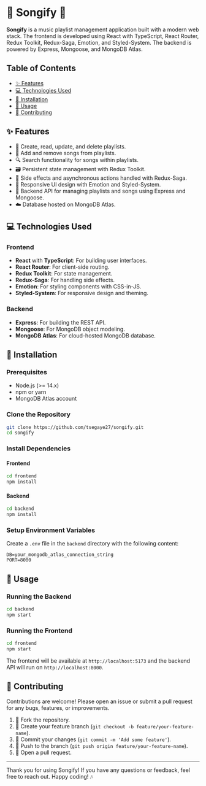 # 🎵 Songify 🎵

**Songify** is a music playlist management application built with a modern web stack. The frontend is developed using React with TypeScript, React Router, Redux Toolkit, Redux-Saga, Emotion, and Styled-System. The backend is powered by Express, Mongoose, and MongoDB Atlas.

## Table of Contents

- [✨ Features](#-features)
- [💻 Technologies Used](#-technologies-used)
- [🚀 Installation](#-installation)
- [📖 Usage](#-usage)
- [🤝 Contributing](#-contributing)

## ✨ Features

- 🎼 Create, read, update, and delete playlists.
- 🎵 Add and remove songs from playlists.
- 🔍 Search functionality for songs within playlists.
- 🗃️ Persistent state management with Redux Toolkit.
- 🔄 Side effects and asynchronous actions handled with Redux-Saga.
- 💅 Responsive UI design with Emotion and Styled-System.
- 📡 Backend API for managing playlists and songs using Express and Mongoose.
- ☁️ Database hosted on MongoDB Atlas.

## 💻 Technologies Used

### Frontend

- **React** with **TypeScript**: For building user interfaces.
- **React Router**: For client-side routing.
- **Redux Toolkit**: For state management.
- **Redux-Saga**: For handling side effects.
- **Emotion**: For styling components with CSS-in-JS.
- **Styled-System**: For responsive design and theming.

### Backend

- **Express**: For building the REST API.
- **Mongoose**: For MongoDB object modeling.
- **MongoDB Atlas**: For cloud-hosted MongoDB database.

## 🚀 Installation

### Prerequisites

- Node.js (>= 14.x)
- npm or yarn
- MongoDB Atlas account

### Clone the Repository

```sh
git clone https://github.com/tsegaye27/songify.git
cd songify
```

### Install Dependencies

#### Frontend

```sh
cd frontend
npm install
```

#### Backend

```sh
cd backend
npm install
```

### Setup Environment Variables

Create a `.env` file in the `backend` directory with the following content:

```env
DB=your_mongodb_atlas_connection_string
PORT=8000
```

## 📖 Usage

### Running the Backend

```sh
cd backend
npm start
```

### Running the Frontend

```sh
cd frontend
npm start
```

The frontend will be available at `http://localhost:5173` and the backend API will run on `http://localhost:8000`.

## 🤝 Contributing

Contributions are welcome! Please open an issue or submit a pull request for any bugs, features, or improvements.

1. 🍴 Fork the repository.
2. 🌱 Create your feature branch (`git checkout -b feature/your-feature-name`).
3. 💾 Commit your changes (`git commit -m 'Add some feature'`).
4. 🚀 Push to the branch (`git push origin feature/your-feature-name`).
5. 🔁 Open a pull request.

---

Thank you for using Songify! If you have any questions or feedback, feel free to reach out. Happy coding! 🎶
